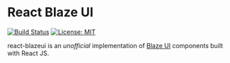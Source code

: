 # React Blaze UI

[![Build Status](https://travis-ci.com/TwitchSeventeen/react-blazeui.svg?branch=master)](https://travis-ci.com/TwitchSeventeen/react-blazeui)
[![License: MIT](https://img.shields.io/badge/License-MIT-yellow.svg)](https://opensource.org/licenses/MIT)


react-blazeui is an _unofficial_ implementation of [Blaze UI](https://www.blazeui.com/) components built with React JS.